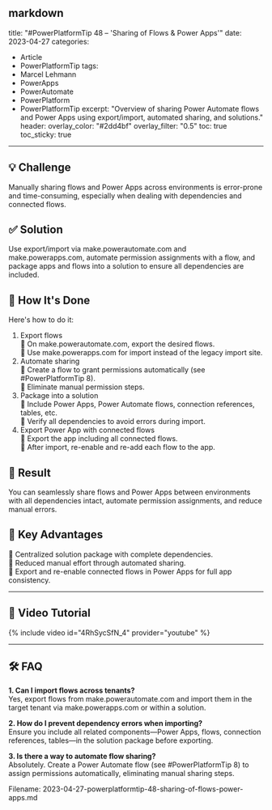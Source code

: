 markdown
---
title: "#PowerPlatformTip 48 – 'Sharing of Flows & Power Apps'"
date: 2023-04-27
categories:
  - Article
  - PowerPlatformTip
tags:
  - Marcel Lehmann
  - PowerApps
  - PowerAutomate
  - PowerPlatform
  - PowerPlatformTip
excerpt: "Overview of sharing Power Automate flows and Power Apps using export/import, automated sharing, and solutions."
header:
  overlay_color: "#2dd4bf"
  overlay_filter: "0.5"
toc: true
toc_sticky: true
---

## 💡 Challenge
Manually sharing flows and Power Apps across environments is error-prone and time-consuming, especially when dealing with dependencies and connected flows.

## ✅ Solution
Use export/import via make.powerautomate.com and make.powerapps.com, automate permission assignments with a flow, and package apps and flows into a solution to ensure all dependencies are included.

## 🔧 How It's Done
Here's how to do it:
1. Export flows  
   🔸 On make.powerautomate.com, export the desired flows.  
   🔸 Use make.powerapps.com for import instead of the legacy import site.
2. Automate sharing  
   🔸 Create a flow to grant permissions automatically (see #PowerPlatformTip 8).  
   🔸 Eliminate manual permission steps.
3. Package into a solution  
   🔸 Include Power Apps, Power Automate flows, connection references, tables, etc.  
   🔸 Verify all dependencies to avoid errors during import.
4. Export Power App with connected flows  
   🔸 Export the app including all connected flows.  
   🔸 After import, re-enable and re-add each flow to the app.

## 🎉 Result
You can seamlessly share flows and Power Apps between environments with all dependencies intact, automate permission assignments, and reduce manual errors.

## 🌟 Key Advantages
🔸 Centralized solution package with complete dependencies.  
🔸 Reduced manual effort through automated sharing.  
🔸 Export and re-enable connected flows in Power Apps for full app consistency.

---

## 🎥 Video Tutorial
{% include video id="4RhSycSfN_4" provider="youtube" %}

---

## 🛠️ FAQ
**1. Can I import flows across tenants?**  
Yes, export flows from make.powerautomate.com and import them in the target tenant via make.powerapps.com or within a solution.

**2. How do I prevent dependency errors when importing?**  
Ensure you include all related components—Power Apps, flows, connection references, tables—in the solution package before exporting.

**3. Is there a way to automate flow sharing?**  
Absolutely. Create a Power Automate flow (see #PowerPlatformTip 8) to assign permissions automatically, eliminating manual sharing steps.


Filename: 2023-04-27-powerplatformtip-48-sharing-of-flows-power-apps.md